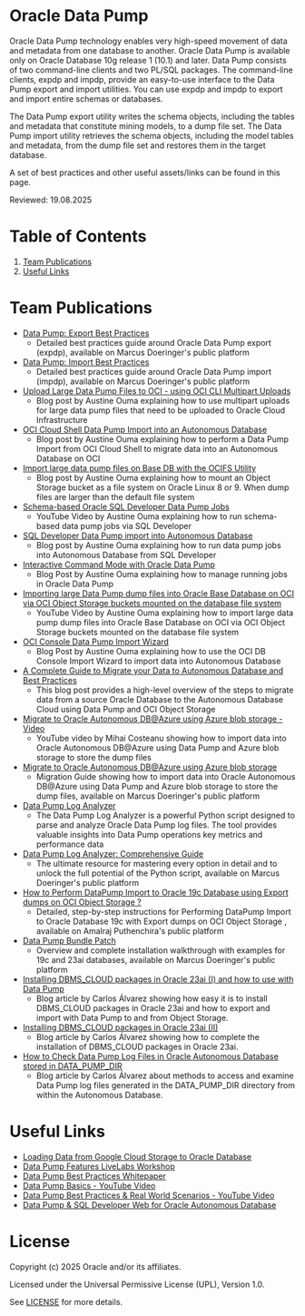 # Oracle Data Pump
 
Oracle Data Pump technology enables very high-speed movement of data and metadata from one database to another. Oracle Data Pump is available only on Oracle Database 10g release 1 (10.1) and later. Data Pump consists of two command-line clients and two PL/SQL packages. The command-line clients, expdp and impdp, provide an easy-to-use interface to the Data Pump export and import utilities. You can use expdp and impdp to export and import entire schemas or databases.

The Data Pump export utility writes the schema objects, including the tables and metadata that constitute mining models, to a dump file set. The Data Pump import utility retrieves the schema objects, including the model tables and metadata, from the dump file set and restores them in the target database.

A set of best practices and other useful assets/links can be found in this page.

Reviewed: 19.08.2025

 
# Table of Contents
 
1. [Team Publications](#team-publications)
2. [Useful Links](#useful-links)
 
# Team Publications
 
- [Data Pump: Export Best Practices](https://macsdata.com/oracle/data-pump-best-practices-export)
    - Detailed best practices guide around Oracle Data Pump export (expdp), available on Marcus Doeringer's public platform
- [Data Pump: Import Best Practices](https://macsdata.com/oracle/data-pump-best-practices-import)
    - Detailed best practices guide around Oracle Data Pump import (impdp), available on Marcus Doeringer's public platform
- [Upload Large Data Pump Files to OCI - using OCI CLI Multipart Uploads](https://techrochet.com/use-cli-to-upload-large-data-pump-files-to-oci)
    - Blog post by Austine Ouma explaining how to use multipart uploads for large data pump files that need to be uploaded to Oracle Cloud Infrastructure
- [OCI Cloud Shell Data Pump Import into an Autonomous Database](https://techrochet.com/cloud-shell-import-dumps-into-adb)
    - Blog post by Austine Ouma explaining how to perform a Data Pump Import from OCI Cloud Shell to migrate data into an Autonomous Database on OCI
- [Import large data pump files on Base DB with the OCIFS Utility](https://techrochet.com/ocifs)
    - Blog post by Austine Ouma explaining how to mount an Object Storage bucket as a file system on Oracle Linux 8 or 9. When dump files are larger than the default file system
- [Schema-based Oracle SQL Developer Data Pump Jobs](https://youtu.be/amdl4G_HWYc)
    - YouTube Video by Austine Ouma explaining how to run schema-based data pump jobs via SQL Developer
- [SQL Developer Data Pump import into Autonomous Database](https://techrochet.com/sql-developer-data-pump-import)
    - Blog post by Austine Ouma explaining how to run data pump jobs into Autonomous Database from SQL Developer
- [Interactive Command Mode with Oracle Data Pump](https://techrochet.com/data-pump-interactive-command-mode)
    - Blog Post by Austine Ouma explaining how to manage running jobs in Oracle Data Pump
- [Importing large Data Pump dump files into Oracle Base Database on OCI via OCI Object Storage buckets mounted on the database file system](https://youtu.be/dWlzUMcbbo8)
    - YouTube Video by Austine Ouma explaining how to import large data pump dump files into Oracle Base Database on OCI via OCI Object Storage buckets mounted on the database file system
- [OCI Console Data Pump Import Wizard](https://techrochet.com/console-data-pump-import-wizard)
    - Blog Post by Austine Ouma explaining how to use the OCI DB Console Import Wizard to import data into Autonomous Database
- [A Complete Guide to Migrate your Data to Autonomous Database and Best Practices](https://medium.com/@snoozrocks/a-complete-guide-to-migrate-your-data-to-autonomous-database-and-best-practices-8e5fbdaa26eb)
    - This blog post provides a high-level overview of the steps to migrate data from a source Oracle Database to the Autonomous Database Cloud using Data Pump and OCI Object Storage
- [Migrate to Oracle Autonomous DB@Azure using Azure blob storage - Video](https://www.youtube.com/watch?v=CtTgweuLG9s)
    - YouTube video by Mihai Costeanu showing how to import data into Oracle Autonomous DB@Azure using Data Pump and Azure blob storage to store the dump files
- [Migrate to Oracle Autonomous DB@Azure using Azure blob storage](https://macsdata.com/oracle/data-pump-import-adb-azure-blob-storage)
    - Migration Guide showing how to import data into Oracle Autonomous DB@Azure using Data Pump and Azure blob storage to store the dump files, available on Marcus Doeringer's public platform
- [Data Pump Log Analyzer](https://github.com/macsdata/data-pump-log-analyzer)
    - The Data Pump Log Analyzer is a powerful Python script designed to parse and analyze Oracle Data Pump log files. The tool provides valuable insights into Data Pump operations key metrics and performance data
- [Data Pump Log Analyzer: Comprehensive Guide](https://macsdata.com/oracle/data-pump-log-analyzer-guide)
    - The ultimate resource for mastering every option in detail and to unlock the full potential of the Python script, available on Marcus Doeringer's public platform
- [How to Perform DataPump Import to Oracle 19c Database using Export dumps on OCI Object Storage ?](https://amalrajputhenchira.wordpress.com/2025/01/17/how-to-perform-datapump-import-to-oracle-19c-database-using-export-dumps-on-oci-object-storage/)
    - Detailed, step-by-step instructions for Performing DataPump Import to Oracle Database 19c with Export dumps on OCI Object Storage , available on Amalraj Puthenchira's public platform
- [Data Pump Bundle Patch](https://macsdata.com/oracle/data-pump-bundle-patch)
    - Overview and complete installation walkthrough with examples for 19c and 23ai databases, available on Marcus Doeringer's public platform
- [Installing DBMS_CLOUD packages in Oracle 23ai (I) and how to use with Data Pump](https://carlosal.wordpress.com/2025/04/01/installing-dbms_cloud-in-oracle-23ai/)
    - Blog article by Carlos Álvarez showing how easy it is to install DBMS_CLOUD packages in Oracle 23ai and how to export and import with Data Pump to and from Object Storage.
- [Installing DBMS_CLOUD packages in Oracle 23ai (II) ](https://carlosal.wordpress.com/2025/05/14/installing-dbms_cloud-in-oracle-23ai-ii/)
    - Blog article by Carlos Álvarez showing how to complete the installation of DBMS_CLOUD packages in Oracle 23ai.
- [How to Check Data Pump Log Files in Oracle Autonomous Database stored in DATA_PUMP_DIR](https://carlosal.wordpress.com/2025/06/19/how-to-check-data-pump-log-files-in-oracle-autonomous-database-stored-in-data_pump_dir/)
    - Blog article by Carlos Álvarez about methods to access and examine Data Pump log files generated in the DATA_PUMP_DIR directory from within the Autonomous Database.

# Useful Links
- [Loading Data from Google Cloud Storage to Oracle Database](https://database-heartbeat.com/2024/10/01/google-storage-to-oracle-database/)
- [Data Pump Features LiveLabs Workshop](https://apexapps.oracle.com/pls/apex/r/dbpm/livelabs/view-workshop?wid=742&clear=RR,180&session=1384894897131)
- [Data Pump Best Practices Whitepaper](https://www.oracle.com/a/ocom/docs/oracle-data-pump-best-practices.pdf)
- [Data Pump Basics - YouTube Video](https://www.youtube.com/watch?v=5uLDxPDErsw)
- [Data Pump Best Practices & Real World Scenarios - YouTube Video](https://www.youtube.com/watch?v=960ToLE-ZE8)
- [Data Pump & SQL Developer Web for Oracle Autonomous Database](https://www.thatjeffsmith.com/archive/2023/02/data-pump-sql-developer-web-for-oracle-autonomous-database/)

# License
 
Copyright (c) 2025 Oracle and/or its affiliates.
 
Licensed under the Universal Permissive License (UPL), Version 1.0.
 
See [LICENSE](https://github.com/oracle-devrel/technology-engineering/blob/main/LICENSE) for more details.
